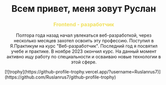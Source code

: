 <h1 align="center">Всем привет, меня зовут Руслан</h1>
<h3 align="center" style="color: f1e05a">Frontend - разработчик</h3>
<p align="center">Полтора года назад начал увлекаться веб-разработкой, через несколько месяцев захотел освоить эту профессию. Поступил в Я.Практикум на курс "Веб-разработчик". Последний год я посвятил учебе и практике. В ноябре 2023 окончил курс. На данный момент активно ищу работу по специальности и осваиваю новые технологии в этой сфере.</p>
[![trophy](https://github-profile-trophy.vercel.app/?username=Ruslanrus7)](https://github.com/Ruslanrus7/github-profile-trophy)

<!--
**Ruslanrus7/Ruslanrus7** is a ✨ _special_ ✨ repository because its `README.md` (this file) appears on your GitHub profile.

Here are some ideas to get you started:

- 🔭 I’m currently working on ...
- 🌱 I’m currently learning ...
- 👯 I’m looking to collaborate on ...
- 🤔 I’m looking for help with ...
- 💬 Ask me about ...
- 📫 How to reach me: ...
- 😄 Pronouns: ...
- ⚡ Fun fact: ...
-->
